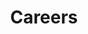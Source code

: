 ---
title: Careers
nav_title: Careers
sub_title: Come work to a place where yuo can help build tomorrow's technology.
team_photos_title: The Team
team_photos_sub_title: We are a team of engineers and designers, and we hold the products we craft to the highest standard.
benefits_title: Benefits
benefits_sub_title: We strive to provide a thoughtful and balanced set of benefits that allows our employees be their best selves and do great work.
positions_title: Positions
positions_sub_title: Roles we're looking to find the best for
no_positions_title: Don't see a position?
no_positions_sub_title: We're always looking for the best. Drop us a line if you think you would be a great fit!
no_positions_get_in_touch: Let's talk
benefits:
  - salary:
    title: Competitive Salary
    sub_title: We pay competitive salaries and reward professional growth with pay increases
    image: /images/careers/money-glyph.svg
  - health:
    title: Health, Vision, Dental
    sub_title: We don't want our team to worry about healthcare, so we provide coverage for everyone.
    image: /images/careers/medical-glyph.svg
  - vacation:
    title: Awesome Vacation Policy
    sub_title: Need some time off? Take it! Unlimited vacation policy. We don't like to micro-manage people's needed personal time.
    image: /images/careers/plane-glyph.svg
  - learning:
    title: Challenging Work
    sub_title: We're expect you to dig for the simplist, best solution for the problem. This inevitably means you'll be pushing yourself every day.
    image: /images/careers/cog-glyph.svg
  - growth:
    title: Growth Opportunities
    sub_title: There are no glass ceilings in this startup. You're career is what you make of it with our team.
    image: /images/careers/chart-glyph.svg
  - office:
    title: Center of the Universe
    sub_title: Fremont is one of the best up-and-coming neighborhoods in town! Whether its biking to work or happy hours, we take full advantage of our location!
    image: /images/careers/center-universe-glyph.svg
---
